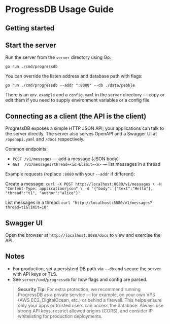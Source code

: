 ProgressDB Usage Guide
======================

Getting started
---------------

Start the server
----------------

Run the server from the `server` directory using Go:

`go run ./cmd/progressdb`

You can override the listen address and database path with flags:

`go run ./cmd/progressdb --addr ":8080" --db ./data/pebble`

There is an `env.example` and a `config.yaml` in the `server` directory — copy or edit them if you need to supply environment variables or a config file.

Connecting as a client (the API is the client)
---------------------------------------------

ProgressDB exposes a simple HTTP JSON API; your applications can talk to the server directly. The server also serves OpenAPI and a Swagger UI at `/openapi.yaml` and `/docs` respectively.

Common endpoints:

- `POST /v1/messages` — add a message (JSON body)
- `GET  /v1/messages?thread=<id>&limit=<n>` — list messages in a thread

Example requests (replace `:8080` with your `--addr` if different):

Create a message:
`curl -X POST http://localhost:8080/v1/messages \
  -H "Content-Type: application/json" \
  -d '{"body": {"text":"Hello"}, "thread":"t1", "author":"alice"}'`

List messages in a thread:
`curl "http://localhost:8080/v1/messages?thread=t1&limit=10"`

Swagger UI
----------

Open the browser at `http://localhost:8080/docs` to view and exercise the API.

Notes
-----

- For production, set a persistent DB path via `--db` and secure the server with API keys or TLS.
- See `server/cmd/progressdb` for how flags and config are parsed.

> **Security Tip:** For extra protection, we recommend running ProgressDB as a private service — for example, on your own VPS (AWS EC2, DigitalOcean, etc.) or behind a firewall. This helps ensure only your apps or trusted users can access the database. Always use strong API keys, restrict allowed origins (CORS), and consider IP whitelisting for production deployments.